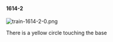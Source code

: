 #### 1614-2
![train-1614-2-0.png](https://github.com/lil-lab/nlvr/raw/master/nlvr/train/images/37/train-1614-2-0.png "train-1614-2-0.png")

There is a yellow circle touching the base